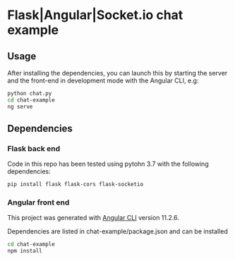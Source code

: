 # Flask|Angular|Socket.io chat example

## Usage

After installing the dependencies, you can launch this by starting the server and the front-end in development mode with the Angular CLI, e.g:

````bash
python chat.py
cd chat-example 
ng serve
````

## Dependencies

### Flask back end

Code in this repo has been tested using pytohn 3.7 with the following dependencies:

````bash
pip install flask flask-cors flask-socketio
````

### Angular front end

This project was generated with [Angular CLI](https://github.com/angular/angular-cli) version 11.2.6.

Dependencies are listed in chat-example/package.json and can be installed

````bash
cd chat-example
npm install
````

